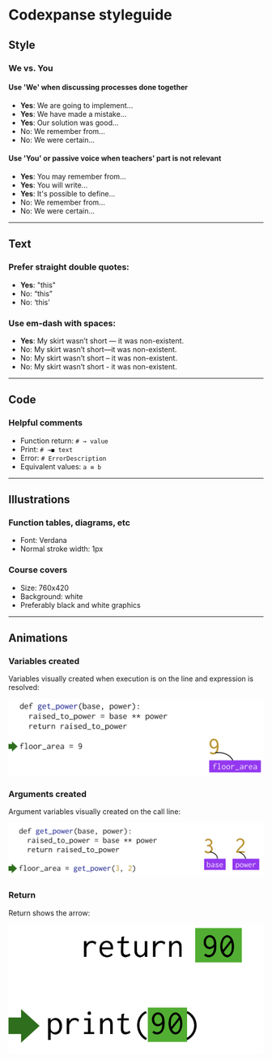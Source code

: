 # Codexpanse styleguide

## Style

### We vs. You

#### Use 'We' when discussing processes done together

- **Yes**: We are going to implement...
- **Yes**: We have made a mistake...
- **Yes**: Our solution was good...
- No: We remember from...
- No: We were certain...

#### Use 'You' or passive voice  when teachers' part is not relevant

- **Yes**: You may remember from...
- **Yes**: You will write...
- **Yes**: It's possible to define...
- No: We remember from...
- No: We were certain...

---

## Text

### Prefer straight double quotes:

- **Yes**: "this"
- No: “this”
- No: ‘this’

### Use em-dash with spaces:

- **Yes**: My skirt wasn’t short — it was non-existent.
- No: My skirt wasn’t short—it was non-existent.
- No: My skirt wasn’t short – it was non-existent.
- No: My skirt wasn’t short - it was non-existent.

---

## Code

### Helpful comments

- Function return: `# → value`
- Print: `# →◼ text`
- Error: `# ErrorDescription`
- Equivalent values: `a ≡ b`

---

## Illustrations

### Function tables, diagrams, etc

- Font: Verdana
- Normal stroke width: 1px

### Course covers

- Size: 760x420
- Background: white
- Preferably black and white graphics

---

## Animations

### Variables created

Variables visually created when execution is on the line and expression is resolved:

![](images/var_created.png)

### Arguments created

Argument variables visually created on the call line:

![](images/args_created.png)

### Return

Return shows the arrow:

![](images/return.png)
